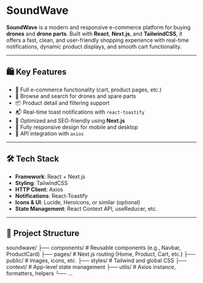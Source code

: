# SoundWave

**SoundWave** is a modern and responsive e-commerce platform for buying **drones** and **drone parts**. Built with **React**, **Next.js**, and **TailwindCSS**, it offers a fast, clean, and user-friendly shopping experience with real-time notifications, dynamic product displays, and smooth cart functionality.

---

## 🛍️ Key Features

- 🛒 Full e-commerce functionality (cart, product pages, etc.)
- 🔧 Browse and search for drones and spare parts
- 📦 Product detail and filtering support
- 📬 Real-time toast notifications with `react-toastify`
- 🚀 Optimized and SEO-friendly using **Next.js**
- 📱 Fully responsive design for mobile and desktop
- 🔄 API integration with `axios`

---

## 🛠️ Tech Stack

- **Framework**: React + Next.js
- **Styling**: TailwindCSS
- **HTTP Client**: Axios
- **Notifications**: React-Toastify
- **Icons & UI**: Lucide, Heroicons, or similar (optional)
- **State Management**: React Context API, useReducer, etc.

---

## 📁 Project Structure

soundwave/
├── components/ # Reusable components (e.g., Navbar, ProductCard)
├── pages/ # Next.js routing (Home, Product, Cart, etc.)
├── public/ # Images, icons, etc.
├── styles/ # Tailwind and global CSS
├── context/ # App-level state management
├── utils/ # Axios instance, formatters, helpers
└── ...
